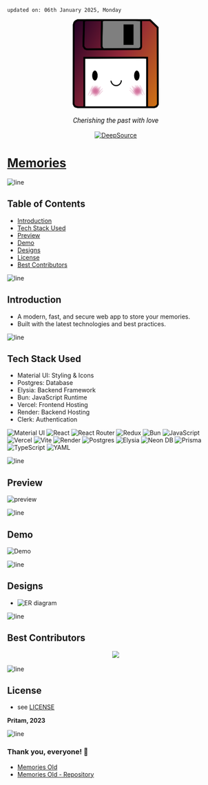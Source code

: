    updated on: 06th January 2025, Monday

<div align=center>
    <a href="https://memories-pritam.vercel.app">
        <img width=200 src="./client/public/favicon.ico">
    </a>
    <p style="font-family: roboto, calibri; font-size:12pt; font-style:italic"> Cherishing the past with love </p>
    <a href="https://deepsource.io/gh/warmachine028/memories/?ref=repository-badge">
        <img src="https://deepsource.io/gh/warmachine028/memories.svg/?label=active+issues&show_trend=true&token=yo-jfXJvA6yZ9Kbag8WQCuj2" alt="DeepSource">
    </a>
</div>

# [Memories](https://memories-pritam.vercel.app)

![line]

## Table of Contents

-   [Introduction](#introduction)
-   [Tech Stack Used](#tech-stack-used)
-   [Preview](#preview)
-   [Demo](#demo)
-   [Designs](#designs)
-   [License](#license)
-   [Best Contributors](#best-contributors)

![line]

## Introduction

-   A modern, fast, and secure web app to store your memories.
-   Built with the latest technologies and best practices.

![line]

## Tech Stack Used

-   Material UI: Styling & Icons
-   Postgres: Database
-   Elysia: Backend Framework
-   Bun: JavaScript Runtime
-   Vercel: Frontend Hosting
-   Render: Backend Hosting
-   Clerk: Authentication

![Material UI](https://img.shields.io/badge/Material--UI-0081CB?style=for-the-badge&logo=material-ui&logoColor=white) ![React](https://img.shields.io/badge/react-%2320232a.svg?style=for-the-badge&logo=react&logoColor=%2361DAFB) ![React Router](https://img.shields.io/badge/React_Router-CA4245?style=for-the-badge&logo=react-router&logoColor=white) ![Redux](https://img.shields.io/badge/Redux-593D88?style=for-the-badge&logo=redux&logoColor=white) ![Bun](https://img.shields.io/badge/Bun-000000?style=for-the-badge&logo=bun&logoColor=e9ded2) ![JavaScript](https://img.shields.io/badge/javascript-%23323330.svg?style=for-the-badge&logo=javascript&logoColor=%23F7DF1E) ![Vercel](https://img.shields.io/badge/Vercel-000000?style=for-the-badge&logo=vercel&logoColor=white) ![Vite](https://img.shields.io/badge/vite-%23646CFF.svg?style=for-the-badge&logo=vite&logoColor=white) ![Render](https://img.shields.io/badge/Render-000000?style=for-the-badge&logo=render&logoColor=white)  ![Postgres](https://img.shields.io/badge/postgres-%23316192.svg?style=for-the-badge&logo=postgresql&logoColor=white) ![Elysia](https://img.shields.io/badge/elysia-000000?style=for-the-badge&logo=elysia&logoColor=white) ![Neon DB](https://img.shields.io/badge/Neon%20DB-21946e?style=for-the-badge&logo=neon&logoColor=white) ![Prisma](https://img.shields.io/badge/Prisma-000000?style=for-the-badge&logo=prisma&logoColor=white) ![TypeScript](https://img.shields.io/badge/typescript-%23007ACC.svg?style=for-the-badge&logo=typescript&logoColor=white) ![YAML](https://img.shields.io/badge/clerk-%23ffffff.svg?style=for-the-badge&logo=clerk&logoColor=151515)   

![line]

## Preview

![preview](https://github.com/warmachine028/memories/assets/75939390/6b1ab1f2-42d1-4283-ba4d-1163f2a156d0)

![line]

## Demo

![Demo](https://github.com/warmachine028/memories/raw/main/assets/demo.gif)

![line]

## Designs

-   ![ER diagram](https://github.com/warmachine028/memories/assets/75939390/d5ac36b6-2c2b-4987-8977-3620154afefd)

![line]

## Best Contributors

<div align="center">
    <a  href="https://github.com/warmachine028/memories/graphs/contributors">
        <img src="https://contrib.rocks/image?repo=warmachine028/memories" />
    </a>
</div>

![line]

## License

-   see [LICENSE]

**Pritam, 2023**

[license]: https://github.com/warmachine028/memories/blob/main/LICENSE

![line]

### Thank you, everyone! 💚

-   [Memories Old](https://memories-old.vercel.app)
-   [Memories Old - Repository](https://github.com/warmachine028/memories/tree/memories-old)

[line]: https://user-images.githubusercontent.com/75939390/137615281-3a875960-92cc-407f-97fe-fd2319bdb252.png

<!-- 06/01/25 -->
